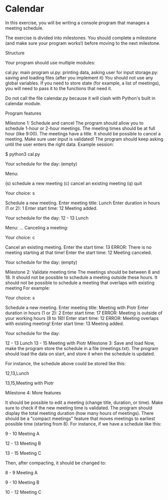 # Calendar

In this exercise, you will be writing a console program that manages a meeting schedule.

The exercise is divided into milestones. You should complete a milestone (and make sure your program works!) before moving to the next milestone.

Structure

Your program should use multiple modules:

cal.py: main program
ui.py: printing data, asking user for input
storage.py: saving and loading files (after you implement it)
You should not use any global variables. If you need to store state (for example, a list of meetings), you will need to pass it to the functions that need it.

Do not call the file calendar.py because it will clash with Python's built in calendar module.

Program features

Milestone 1: Schedule and cancel
The program should allow you to schedule 1-hour or 2-hour meetings. The meeting times should be at full hour (like 9:00). The meetings have a title.
It should be possible to cancel a meeting.
Make sure user input is validated! The program should keep asking until the user enters the right data.
Example session:

$ python3 cal.py

Your schedule for the day:
(empty)

Menu:

(s) schedule a new meeting
(c) cancel an existing meeting
(q) quit

Your choice: s

Schedule a new meeting.
Enter meeting title: Lunch
Enter duration in hours (1 or 2): 1
Enter start time: 12
Meeting added.

Your schedule for the day:
12 - 13 Lunch

Menu: ...
Canceling a meeting:

Your choice: c

Cancel an existing meeting.
Enter the start time: 13
ERROR: There is no meeting starting at that time!
Enter the start time: 12
Meeting canceled.

Your schedule for the day:
(empty)

Milestone 2: Validate meeting time
The meetings should be between 8 and 18. It should not be possible to schedule a meeting outside these hours.
It should not be possible to schedule a meeting that overlaps with existing meeting
For example:

Your choice: s

Schedule a new meeting.
Enter meeting title: Meeting with Piotr
Enter duration in hours (1 or 2): 2
Enter start time: 17
ERROR: Meeting is outside of your working hours (8 to 18)!
Enter start time: 12
ERROR: Meeting overlaps with existing meeting!
Enter start time: 13
Meeting added.

Your schedule for the day:

12 - 13 Lunch
13 - 15 Meeting with Piotr
Milestone 3: Save and load
Now, make the program store the schedule in a file (meetings.txt). The program should load the data on start, and store it when the schedule is updated.

For instance, the schedule above could be stored like this:

12,13,Lunch

13,15,Meeting with Piotr

Milestone 4: More features

It should be possible to edit a meeting (change title, duration, or time). Make sure to check if the new meeting time is validated.
The program should display the total meeting duration (how many hours of meetings).
There should be a "compact meetings" feature that moves meetings to earliest possible time (starting from 8). For instance, if we have a schedule like this:

 9 - 10 Meeting A
 
12 - 13 Meeting B

13 - 15 Meeting C

Then, after compacting, it should be changed to:

 8 -  9 Meeting A
 
 9 - 10 Meeting B
 
10 - 12 Meeting C

